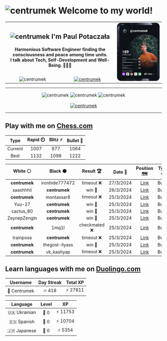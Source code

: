 <h1>
  <img
    src="https://emojis.slackmojis.com/emojis/images/1531849430/4246/blob-sunglasses.gif"
    width="30"
    alt="centrumek"
  />
  Welcome to my world!
</h1>

<table>
  <tbody>
    <tr>
      <td align="center" width="70%" colspan="2">
        <h2>
          <img
            src="https://raw.githubusercontent.com/MartinHeinz/MartinHeinz/master/wave.gif"
            width="30px"
            alt="centrumek"
          />
          I'm Paul Potaczała
        </h2>
        <h4>
          Harmonious Software Engineer finding the consciousness and peace among time units.
          <br/>
          I talk about Tech, Self-Development and Well-Being. 🌿🧘🚀
        </h4>
      </td>
      <td width="30%" rowspan="2">
        <a href="https://app.daily.dev/centrumek">
          <img
            src="./devcard.svg"
            alt="centrumek"
          />
        </a>
      </td>
    </tr>
    <tr align="center">
      <td>
        <img
          src="https://komarev.com/ghpvc/?username=centrumek&label=visitors&color=0e75b6&style=flat"
          alt="centrumek"
        >
      </td>
      <td>
        <a href="https://stackoverflow.com/users/14496012/centrumek">
          <img
            src="https://stackoverflow.com/users/flair/14496012.png?theme=dark"
            alt="centrumek"
          >
        </a>
      </td>
    </tr>
  </tbody>
</table>

---
<div align="center">
  <img 
    src="https://github-readme-stats.vercel.app/api?username=centrumek&show_icons=true&count_private=true&theme=dark&hide_border=true&hide=issues,contribs&bg_color=00000000"
    alt="centrumek"
  />
  <img
    src="https://github-readme-stats.vercel.app/api/top-langs/?username=centrumek&layout=compact&hide_border=true&theme=dark&bg_color=00000000&langs_count=6&exclude_repo=air-statistic-app"
    alt="centrumek"
  />
  <img 
    src="https://github-readme-streak-stats.herokuapp.com?user=centrumek&theme=dark&hide_border=true&background=FFFFFF00"
    alt="centrumek"
  />
  <br/>
  <br/>
  <a href="https://www.buymeacoffee.com/centrumek">
    <img
      src="https://cdn.buymeacoffee.com/buttons/v2/default-orange.png"
      height="50"
      width="210"
      alt="centrumek"
    />
  </a>
</div>

---

## Play with me on [Chess.com](https://www.chess.com/member/centrumek)

<div align="center">
<!--START_SECTION:chessStats-->
<!-- Automatically generated with https://github.com/Balastrong/chess-stats-action -->

| Type | Rapid ⏲️ | Blitz ⚡ | Bullet 🔫 |
|:---:|:---:|:---:|:---:|
| Current | 1007 | 977 | 1064 |
| Best | 1132 | 1098 | 1222 |

| White ⚪ | Black ⚫ | Result 🏆 | Date 📅 | Position 🗺️ | Type 🕕 |
|:---:|:---:|:---:|:---:|:---:|:---:|
| **centrumek** | ironhide777472 | timeout ❌ | 27/3/2024 | <a href="http://www.ee.unb.ca/cgi-bin/tervo/fen.pl?select=4k1r1/p1Kq1p1p/8/3p4/5P2/8/P7/8 w - -">Link</a> | Bullet |
| saashhhii | **centrumek** | win 🥇 | 26/3/2024 | <a href="http://www.ee.unb.ca/cgi-bin/tervo/fen.pl?select=r1b1k3/1p6/p1p1p3/8/1PP2b2/N4r2/P3K3/1Q2R3 w q -">Link</a> | Bullet |
| **centrumek** | montassar8 | timeout ❌ | 25/3/2024 | <a href="http://www.ee.unb.ca/cgi-bin/tervo/fen.pl?select=8/3R1pp1/4Rbkp/p7/8/P1r3PK/8/8 w - -">Link</a> | Bullet |
| Yuu-27 | **centrumek** | win 🥇 | 25/3/2024 | <a href="http://www.ee.unb.ca/cgi-bin/tervo/fen.pl?select=1k1r3r/3qb3/3p1n2/B1pPp3/1nP1Pp1p/PQ3P1P/1P2N3/1K3BRR w - -">Link</a> | Bullet |
| cactus_80 | **centrumek** | win 🥇 | 25/3/2024 | <a href="http://www.ee.unb.ca/cgi-bin/tervo/fen.pl?select=1k6/4RR2/1p5r/1Kpr2Qp/2PP3P/7P/PP6/8 w - -">Link</a> | Bullet |
| ZeynepZengin | **centrumek** | win 🥇 | 25/3/2024 | <a href="http://www.ee.unb.ca/cgi-bin/tervo/fen.pl?select=5rk1/3b2pp/rp3n2/3pqP2/p3p1P1/P1N4P/2PKR3/1R6 w - -">Link</a> | Bullet |
| **centrumek** | 1mq1l | checkmated ❌ | 25/3/2024 | <a href="http://www.ee.unb.ca/cgi-bin/tervo/fen.pl?select=r3k3/p4p2/2p5/3Pp3/P5Q1/3P4/3b1q1r/R5Kb w q -">Link</a> | Bullet |
| trainposa | **centrumek** | timeout ❌ | 25/3/2024 | <a href="http://www.ee.unb.ca/cgi-bin/tervo/fen.pl?select=8/pp6/nnk4R/2p5/P5bP/1P6/1KPr2P1/8 b - -">Link</a> | Bullet |
| **centrumek** | thegost-ilyass | win 🥇 | 25/3/2024 | <a href="http://www.ee.unb.ca/cgi-bin/tervo/fen.pl?select=4N3/7p/1p4p1/2p2p2/2R1k3/R5P1/1Q5P/6K1 b - -">Link</a> | Bullet |
| **centrumek** | vk_kashyap | timeout ❌ | 25/3/2024 | <a href="http://www.ee.unb.ca/cgi-bin/tervo/fen.pl?select=3r2k1/p4ppp/p2N4/8/P2P4/B3r3/2P2q2/R1KQ4 w - -">Link</a> | Bullet |

<!--END_SECTION:chessStats-->
</div>

## Learn languages with me on [Duolingo.com](https://www.duolingo.com/profile/Centrumek)

<div align="center">
<!--START_SECTION:duolingoStats-->
<!-- Automatically generated with https://github.com/centrumek/duolingo-readme-stats-->

| Username | Day Streak | Total XP |
|:---:|:---:|:---:|
| 👤 Centrumek | 🔥 418 | ⚡ 27811 |

| Language | Level | XP |
|:---:|:---:|:---:|
| 🇺🇦 Ukrainian | 👑 0 | ⚡ 11753 |
| 🇪🇸 Spanish | 👑 0 | ⚡ 10704 |
| 🇯🇵 Japanese | 👑 0 | ⚡ 5354 |

<!--END_SECTION:duolingoStats-->
</div>
<!--
**centrumek/centrumek** is a ✨ _special_ ✨ repository because its `README.md` (this file) appears on your GitHub profile.

Here are some ideas to get you started:

- 🔭 I’m currently working on ...
- 🌱 I’m currently learning ...
- 👯 I’m looking to collaborate on ...
- 🤔 I’m looking for help with ...
- 💬 Ask me about ...
- 📫 How to reach me: ...
- 😄 Pronouns: ...
- ⚡ Fun fact: ...
-->
